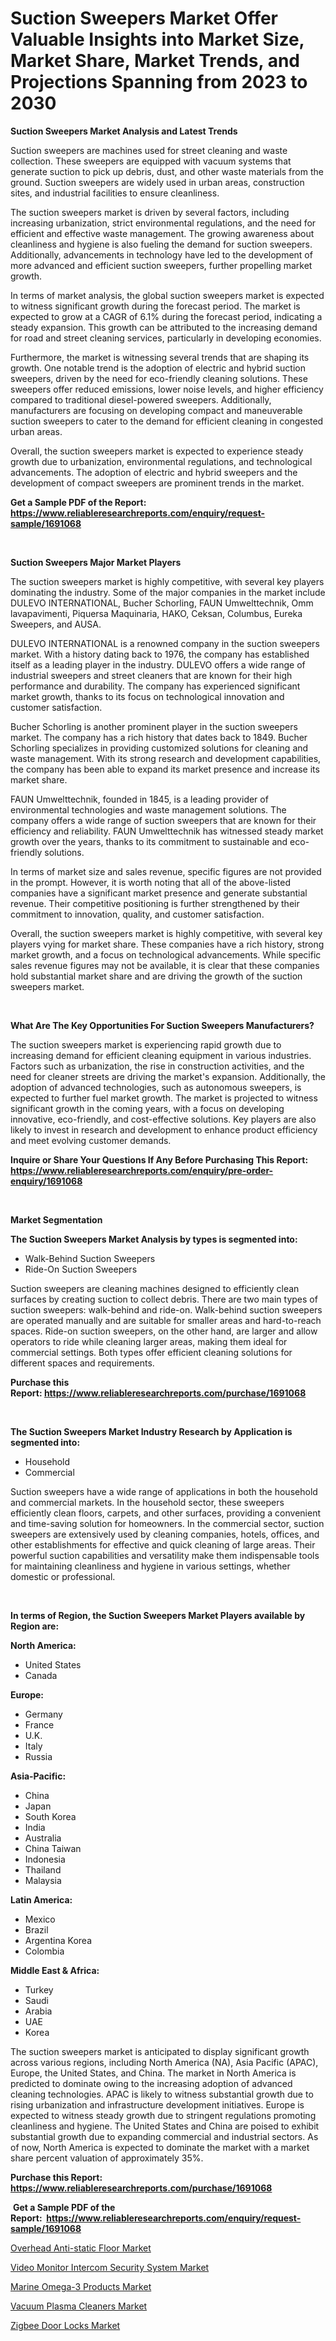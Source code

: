 <p><h1>Suction Sweepers Market Offer Valuable Insights into Market Size, Market Share, Market Trends, and Projections Spanning from 2023 to 2030</h1></p><p><strong>Suction Sweepers Market Analysis and Latest Trends</strong></p>
<p><p>Suction sweepers are machines used for street cleaning and waste collection. These sweepers are equipped with vacuum systems that generate suction to pick up debris, dust, and other waste materials from the ground. Suction sweepers are widely used in urban areas, construction sites, and industrial facilities to ensure cleanliness.</p><p>The suction sweepers market is driven by several factors, including increasing urbanization, strict environmental regulations, and the need for efficient and effective waste management. The growing awareness about cleanliness and hygiene is also fueling the demand for suction sweepers. Additionally, advancements in technology have led to the development of more advanced and efficient suction sweepers, further propelling market growth.</p><p>In terms of market analysis, the global suction sweepers market is expected to witness significant growth during the forecast period. The market is expected to grow at a CAGR of 6.1% during the forecast period, indicating a steady expansion. This growth can be attributed to the increasing demand for road and street cleaning services, particularly in developing economies.</p><p>Furthermore, the market is witnessing several trends that are shaping its growth. One notable trend is the adoption of electric and hybrid suction sweepers, driven by the need for eco-friendly cleaning solutions. These sweepers offer reduced emissions, lower noise levels, and higher efficiency compared to traditional diesel-powered sweepers. Additionally, manufacturers are focusing on developing compact and maneuverable suction sweepers to cater to the demand for efficient cleaning in congested urban areas.</p><p>Overall, the suction sweepers market is expected to experience steady growth due to urbanization, environmental regulations, and technological advancements. The adoption of electric and hybrid sweepers and the development of compact sweepers are prominent trends in the market.</p></p>
<p><strong>Get a Sample PDF of the Report:&nbsp; <a href="https://www.reliableresearchreports.com/enquiry/request-sample/1691068">https://www.reliableresearchreports.com/enquiry/request-sample/1691068</a></strong></p>
<p>&nbsp;</p>
<p><strong>Suction Sweepers Major Market Players</strong></p>
<p><p>The suction sweepers market is highly competitive, with several key players dominating the industry. Some of the major companies in the market include DULEVO INTERNATIONAL, Bucher Schorling, FAUN Umwelttechnik, Omm lavapavimenti, Piquersa Maquinaria, HAKO, Ceksan, Columbus, Eureka Sweepers, and AUSA.</p><p>DULEVO INTERNATIONAL is a renowned company in the suction sweepers market. With a history dating back to 1976, the company has established itself as a leading player in the industry. DULEVO offers a wide range of industrial sweepers and street cleaners that are known for their high performance and durability. The company has experienced significant market growth, thanks to its focus on technological innovation and customer satisfaction.</p><p>Bucher Schorling is another prominent player in the suction sweepers market. The company has a rich history that dates back to 1849. Bucher Schorling specializes in providing customized solutions for cleaning and waste management. With its strong research and development capabilities, the company has been able to expand its market presence and increase its market share.</p><p>FAUN Umwelttechnik, founded in 1845, is a leading provider of environmental technologies and waste management solutions. The company offers a wide range of suction sweepers that are known for their efficiency and reliability. FAUN Umwelttechnik has witnessed steady market growth over the years, thanks to its commitment to sustainable and eco-friendly solutions.</p><p>In terms of market size and sales revenue, specific figures are not provided in the prompt. However, it is worth noting that all of the above-listed companies have a significant market presence and generate substantial revenue. Their competitive positioning is further strengthened by their commitment to innovation, quality, and customer satisfaction.</p><p>Overall, the suction sweepers market is highly competitive, with several key players vying for market share. These companies have a rich history, strong market growth, and a focus on technological advancements. While specific sales revenue figures may not be available, it is clear that these companies hold substantial market share and are driving the growth of the suction sweepers market.</p></p>
<p>&nbsp;</p>
<p><strong>What Are The Key Opportunities For Suction Sweepers Manufacturers?</strong></p>
<p><p>The suction sweepers market is experiencing rapid growth due to increasing demand for efficient cleaning equipment in various industries. Factors such as urbanization, the rise in construction activities, and the need for cleaner streets are driving the market's expansion. Additionally, the adoption of advanced technologies, such as autonomous sweepers, is expected to further fuel market growth. The market is projected to witness significant growth in the coming years, with a focus on developing innovative, eco-friendly, and cost-effective solutions. Key players are also likely to invest in research and development to enhance product efficiency and meet evolving customer demands.</p></p>
<p><strong>Inquire or Share Your Questions If Any Before Purchasing This Report: <a href="https://www.reliableresearchreports.com/enquiry/pre-order-enquiry/1691068">https://www.reliableresearchreports.com/enquiry/pre-order-enquiry/1691068</a></strong></p>
<p>&nbsp;</p>
<p><strong>Market Segmentation</strong></p>
<p><strong>The Suction Sweepers Market Analysis by types is segmented into:</strong></p>
<p><ul><li>Walk-Behind Suction Sweepers</li><li>Ride-On Suction Sweepers</li></ul></p>
<p><p>Suction sweepers are cleaning machines designed to efficiently clean surfaces by creating suction to collect debris. There are two main types of suction sweepers: walk-behind and ride-on. Walk-behind suction sweepers are operated manually and are suitable for smaller areas and hard-to-reach spaces. Ride-on suction sweepers, on the other hand, are larger and allow operators to ride while cleaning larger areas, making them ideal for commercial settings. Both types offer efficient cleaning solutions for different spaces and requirements.</p></p>
<p><strong>Purchase this Report:&nbsp;<a href="https://www.reliableresearchreports.com/purchase/1691068">https://www.reliableresearchreports.com/purchase/1691068</a></strong></p>
<p>&nbsp;</p>
<p><strong>The Suction Sweepers Market Industry Research by Application is segmented into:</strong></p>
<p><ul><li>Household</li><li>Commercial</li></ul></p>
<p><p>Suction sweepers have a wide range of applications in both the household and commercial markets. In the household sector, these sweepers efficiently clean floors, carpets, and other surfaces, providing a convenient and time-saving solution for homeowners. In the commercial sector, suction sweepers are extensively used by cleaning companies, hotels, offices, and other establishments for effective and quick cleaning of large areas. Their powerful suction capabilities and versatility make them indispensable tools for maintaining cleanliness and hygiene in various settings, whether domestic or professional.</p></p>
<p>&nbsp;</p>
<p><strong>In terms of Region, the Suction Sweepers Market Players available by Region are:</strong></p>
<p>
    <p> <strong> North America: </strong>
        <ul>
            <li>United States</li>
            <li>Canada</li>
        </ul>
        </p> 
    <p> <strong> Europe: </strong>
        <ul>
            <li>Germany</li>
            <li>France</li>
            <li>U.K.</li>
            <li>Italy</li>
            <li>Russia</li>
        </ul>
        </p> 
    <p> <strong> Asia-Pacific: </strong>
        <ul>
            <li>China</li>
            <li>Japan</li>
            <li>South Korea</li>
            <li>India</li>
            <li>Australia</li>
            <li>China Taiwan</li>
            <li>Indonesia</li>
            <li>Thailand</li>
            <li>Malaysia</li>
        </ul>
        </p> 
    <p> <strong> Latin America: </strong>
        <ul>
            <li>Mexico</li>
            <li>Brazil</li>
            <li>Argentina Korea</li>
            <li>Colombia</li>
        </ul>
        </p> 
    <p> <strong> Middle East & Africa: </strong>
        <ul>
            <li>Turkey</li>
            <li>Saudi</li>
            <li>Arabia</li>
            <li>UAE</li>
            <li>Korea</li>
        </ul>
    </p>
    </p>
<p><p>The suction sweepers market is anticipated to display significant growth across various regions, including North America (NA), Asia Pacific (APAC), Europe, the United States, and China. The market in North America is predicted to dominate owing to the increasing adoption of advanced cleaning technologies. APAC is likely to witness substantial growth due to rising urbanization and infrastructure development initiatives. Europe is expected to witness steady growth due to stringent regulations promoting cleanliness and hygiene. The United States and China are poised to exhibit substantial growth due to expanding commercial and industrial sectors. As of now, North America is expected to dominate the market with a market share percent valuation of approximately 35%.</p></p>
<p><strong>Purchase this Report: <a href="https://www.reliableresearchreports.com/purchase/1691068">https://www.reliableresearchreports.com/purchase/1691068</a></strong></p>
<p>&nbsp;<strong>Get a Sample PDF of the Report:&nbsp;&nbsp;<a href="https://www.reliableresearchreports.com/enquiry/request-sample/1691068">https://www.reliableresearchreports.com/enquiry/request-sample/1691068</a></strong></p>
<p><strong></strong></p>
<p><p><a href="https://www.linkedin.com/pulse/overhead-anti-static-floor-market-insights-players-forecast-dkinc/">Overhead Anti-static Floor Market</a></p><p><a href="https://medium.com/@karleeprice2004/video-monitor-intercom-security-system-market-size-reveals-the-best-marketing-channels-in-global-0cabc3ec93b0">Video Monitor Intercom Security System Market</a></p><p><a href="https://github.com/rexevange/Market-Research-Report-List-1/blob/main/marine-omega-3-products-market.md">Marine Omega-3 Products Market</a></p><p><a href="https://www.linkedin.com/pulse/vacuum-plasma-cleaners-market-challenges-opportunities-growth-qsipc/">Vacuum Plasma Cleaners Market</a></p><p><a href="https://medium.com/@tatemonahan564856/zigbee-door-locks-market-competitive-analysis-market-trends-and-forecast-to-2030-f098ea96d752">Zigbee Door Locks Market</a></p></p>